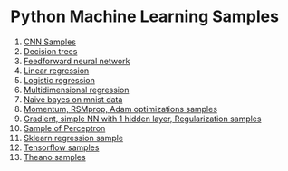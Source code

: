 # Python Machine Learning Samples

1. <a href="https://github.com/ValeryPiashchynski/Python-Machine-Learning-Samples/tree/master/Convolutional_Neural_Networks">CNN  Samples</a>
2. <a href="https://github.com/ValeryPiashchynski/Python-Machine-Learning-Samples/tree/master/Decision_trees">Decision trees</a>
3. <a href="https://github.com/ValeryPiashchynski/Python-Machine-Learning-Samples/tree/master/Feedforward_neural_network">Feedforward neural network</a>
4. <a href="https://github.com/ValeryPiashchynski/Python-Machine-Learning-Samples/tree/master/Linear_regression">Linear regression</a>
5. <a href="https://github.com/ValeryPiashchynski/Python-Machine-Learning-Samples/tree/master/Logistic_regression">Logistic regression</a>
6. <a href="https://github.com/ValeryPiashchynski/Python-Machine-Learning-Samples/tree/master/Multidimensional_regression">Multidimensional regression</a>
7. <a href="https://github.com/ValeryPiashchynski/Python-Machine-Learning-Samples/tree/master/Naive_bayes_mnist">Naive bayes on mnist data</a>
8. <a href="https://github.com/ValeryPiashchynski/Python-Machine-Learning-Samples/tree/master/Optimizations">Momentum, RSMprop, Adam optimizations samples</a>
9. <a href="https://github.com/ValeryPiashchynski/Python-Machine-Learning-Samples/tree/master/Other_samples">Gradient, simple NN with 1 hidden layer, Regularization samples</a>
10. <a href="https://github.com/ValeryPiashchynski/Python-Machine-Learning-Samples/tree/master/Perceptron">Sample of Perceptron</a>
11. <a href="https://github.com/ValeryPiashchynski/Python-Machine-Learning-Samples/tree/master/Regressions_sklearn">Sklearn regression sample</a>
12. <a href="https://github.com/ValeryPiashchynski/Python-Machine-Learning-Samples/tree/master/Tensorflow_basics">Tensorflow samples</a>
13. <a href="https://github.com/ValeryPiashchynski/Python-Machine-Learning-Samples/tree/master/Theano_basics">Theano samples</a>

